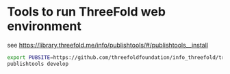 # Tools to run ThreeFold web environment

see https://library.threefold.me/info/publishtools/#/publishtools__install



```bash
export PUBSITE=https://github.com/threefoldfoundation/info_threefold/tree/development/wiki_config
publishtools develop
```
<!-- 
## Develop/Play in gitpod

- install gitpod extension to your browser
- click on the gitpod logo, it will give you this development environment

> to test do: ```./wiki_develop``` in the terminal, you will see the wiki in your browser

## to install

https://info.threefold.io/info/publishtools#/publishtools__install

short

```bash
curl https://raw.githubusercontent.com/freeflowuniverse/crystaltools/development/scripts/ct_init > /tmp/ct_init
source /tmp/ct_init
ct_help
```

will print which commands are available.

oneliner:

```bash
curl https://raw.githubusercontent.com/freeflowuniverse/crystaltools/development/scripts/ct_init > /tmp/ct_init && source /tmp/ct_init && ct_help
```
 -->


<!-- ### for more info, see crystaltools documentation

https://info.threefold.io/info/crystaltools

 -->

<!-- ### how to work with branches

- call install.sh on other branch (the script above in branch)
- adjust install.sh to point to other branch for 
- adjust env.sh in git_get to pull the right branch -->
<!-- 
## when sudo install

```bash
#or if sudo needed
curl https://raw.githubusercontent.com/freeflowuniverse/crystaltools/development/install.sh > /tmp/install.sh
sudo bash /tmp/install.sh
```

 -->

